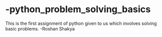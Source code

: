 # -python_problem_solving_basics

This is the first assignment of python given to us which involves solving basic problems.
-Roshan Shakya
